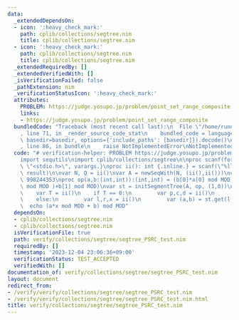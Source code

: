```yaml
---
data:
  _extendedDependsOn:
  - icon: ':heavy_check_mark:'
    path: cplib/collections/segtree.nim
    title: cplib/collections/segtree.nim
  - icon: ':heavy_check_mark:'
    path: cplib/collections/segtree.nim
    title: cplib/collections/segtree.nim
  _extendedRequiredBy: []
  _extendedVerifiedWith: []
  _isVerificationFailed: false
  _pathExtension: nim
  _verificationStatusIcon: ':heavy_check_mark:'
  attributes:
    PROBLEM: https://judge.yosupo.jp/problem/point_set_range_composite
    links:
    - https://judge.yosupo.jp/problem/point_set_range_composite
  bundledCode: "Traceback (most recent call last):\n  File \"/home/runner/.local/lib/python3.10/site-packages/onlinejudge_verify/documentation/build.py\"\
    , line 71, in _render_source_code_stat\n    bundled_code = language.bundle(stat.path,\
    \ basedir=basedir, options={'include_paths': [basedir]}).decode()\n  File \"/home/runner/.local/lib/python3.10/site-packages/onlinejudge_verify/languages/nim.py\"\
    , line 86, in bundle\n    raise NotImplementedError\nNotImplementedError\n"
  code: "# verification-helper: PROBLEM https://judge.yosupo.jp/problem/point_set_range_composite\n\
    import sequtils\nimport cplib/collections/segtree\n\nproc scanf(formatstr: cstring){.header:\
    \ \"<stdio.h>\", varargs.}\nproc ii(): int {.inline.} = scanf(\"%lld\\n\", addr\
    \ result)\n\nvar N, Q = ii()\nvar A = newSeqWith(N, (ii(),ii()))\nconst MOD =\
    \ 998244353\nproc op(a,b:(int,int)):(int,int) = (b[0]*a[0] mod MOD,(b[0]*a[1]\
    \ mod MOD )+b[1] mod MOD)\nvar st = initSegmentTree(A, op, (1,0))\nfor i in 0..<Q:\n\
    \    var T = ii()\n    if T == 0:\n        var p,c,d = ii()\n        st.update(p,(c,d))\n\
    \    else:\n        var l,r,x = ii()\n        var (a,b) = st.get(l,r)\n      \
    \  echo (a*x mod MOD + b) mod MOD"
  dependsOn:
  - cplib/collections/segtree.nim
  - cplib/collections/segtree.nim
  isVerificationFile: true
  path: verify/collections/segtree/segtree_PSRC_test.nim
  requiredBy: []
  timestamp: '2023-12-04 23:06:36+09:00'
  verificationStatus: TEST_ACCEPTED
  verifiedWith: []
documentation_of: verify/collections/segtree/segtree_PSRC_test.nim
layout: document
redirect_from:
- /verify/verify/collections/segtree/segtree_PSRC_test.nim
- /verify/verify/collections/segtree/segtree_PSRC_test.nim.html
title: verify/collections/segtree/segtree_PSRC_test.nim
---
```

